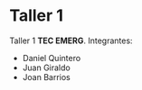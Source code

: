 # Taller 1

Taller 1 **TEC EMERG**. 
Integrantes:

 - Daniel Quintero
 - Juan Giraldo
 - Joan Barrios